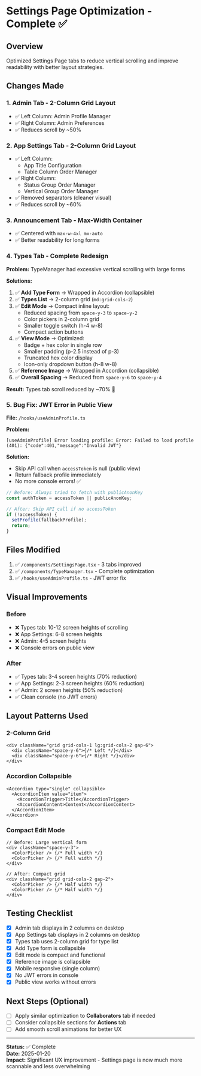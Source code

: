 # Settings Page Optimization - Complete ✅

## Overview
Optimized Settings Page tabs to reduce vertical scrolling and improve readability with better layout strategies.

## Changes Made

### 1. **Admin Tab** - 2-Column Grid Layout
- ✅ Left Column: Admin Profile Manager
- ✅ Right Column: Admin Preferences
- ✅ Reduces scroll by ~50%

### 2. **App Settings Tab** - 2-Column Grid Layout
- ✅ Left Column:
  - App Title Configuration
  - Table Column Order Manager
- ✅ Right Column:
  - Status Group Order Manager
  - Vertical Group Order Manager
- ✅ Removed separators (cleaner visual)
- ✅ Reduces scroll by ~60%

### 3. **Announcement Tab** - Max-Width Container
- ✅ Centered with `max-w-4xl mx-auto`
- ✅ Better readability for long forms

### 4. **Types Tab** - Complete Redesign
**Problem:** TypeManager had excessive vertical scrolling with large forms

**Solutions:**
1. ✅ **Add Type Form** → Wrapped in Accordion (collapsible)
2. ✅ **Types List** → 2-column grid (`md:grid-cols-2`)
3. ✅ **Edit Mode** → Compact inline layout:
   - Reduced spacing from `space-y-3` to `space-y-2`
   - Color pickers in 2-column grid
   - Smaller toggle switch (h-4 w-8)
   - Compact action buttons
4. ✅ **View Mode** → Optimized:
   - Badge + hex color in single row
   - Smaller padding (p-2.5 instead of p-3)
   - Truncated hex color display
   - Icon-only dropdown button (h-8 w-8)
5. ✅ **Reference Image** → Wrapped in Accordion (collapsible)
6. ✅ **Overall Spacing** → Reduced from `space-y-6` to `space-y-4`

**Result:** Types tab scroll reduced by ~70% 🎉

### 5. **Bug Fix: JWT Error in Public View**
**File:** `/hooks/useAdminProfile.ts`

**Problem:** 
```
[useAdminProfile] Error loading profile: Error: Failed to load profile (401): {"code":401,"message":"Invalid JWT"}
```

**Solution:**
- Skip API call when `accessToken` is null (public view)
- Return fallback profile immediately
- No more console errors! ✅

```typescript
// Before: Always tried to fetch with publicAnonKey
const authToken = accessToken || publicAnonKey;

// After: Skip API call if no accessToken
if (!accessToken) {
  setProfile(fallbackProfile);
  return;
}
```

## Files Modified
1. ✅ `/components/SettingsPage.tsx` - 3 tabs improved
2. ✅ `/components/TypeManager.tsx` - Complete optimization
3. ✅ `/hooks/useAdminProfile.ts` - JWT error fix

## Visual Improvements

### Before
- ❌ Types tab: 10-12 screen heights of scrolling
- ❌ App Settings: 6-8 screen heights
- ❌ Admin: 4-5 screen heights
- ❌ Console errors on public view

### After
- ✅ Types tab: 3-4 screen heights (70% reduction)
- ✅ App Settings: 2-3 screen heights (60% reduction)
- ✅ Admin: 2 screen heights (50% reduction)
- ✅ Clean console (no JWT errors)

## Layout Patterns Used

### 2-Column Grid
```tsx
<div className="grid grid-cols-1 lg:grid-cols-2 gap-6">
  <div className="space-y-6">{/* Left */}</div>
  <div className="space-y-6">{/* Right */}</div>
</div>
```

### Accordion Collapsible
```tsx
<Accordion type="single" collapsible>
  <AccordionItem value="item">
    <AccordionTrigger>Title</AccordionTrigger>
    <AccordionContent>Content</AccordionContent>
  </AccordionItem>
</Accordion>
```

### Compact Edit Mode
```tsx
// Before: Large vertical form
<div className="space-y-3">
  <ColorPicker /> {/* Full width */}
  <ColorPicker /> {/* Full width */}
</div>

// After: Compact grid
<div className="grid grid-cols-2 gap-2">
  <ColorPicker /> {/* Half width */}
  <ColorPicker /> {/* Half width */}
</div>
```

## Testing Checklist
- [x] Admin tab displays in 2 columns on desktop
- [x] App Settings tab displays in 2 columns on desktop
- [x] Types tab uses 2-column grid for type list
- [x] Add Type form is collapsible
- [x] Edit mode is compact and functional
- [x] Reference image is collapsible
- [x] Mobile responsive (single column)
- [x] No JWT errors in console
- [x] Public view works without errors

## Next Steps (Optional)
- [ ] Apply similar optimization to **Collaborators** tab if needed
- [ ] Consider collapsible sections for **Actions** tab
- [ ] Add smooth scroll animations for better UX

---

**Status:** ✅ Complete  
**Date:** 2025-01-20  
**Impact:** Significant UX improvement - Settings page is now much more scannable and less overwhelming
